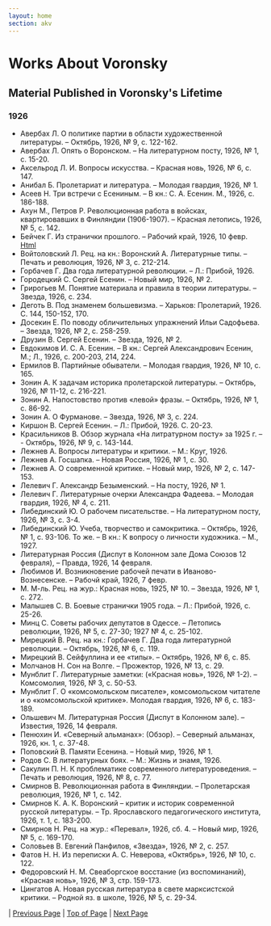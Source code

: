 ```yaml
---
layout: home
section: akv
---
```

# Works About Voronsky
## Material Published in Voronsky's Lifetime

### 1926

- Авербах Л. О политике партии в области художественной литературы. – Октябрь, 1926, № 9, с. 122-162.
- Авербах Л. Опять о Воронском. – На литературном посту, 1926, № 1, с. 15-20.
- Аксельрод Л. И. Вопросы искусства. – Красная новь, 1926, № 6, с. 147.
- Анибал Б. Пролетариат и литература. – Молодая гвардия, 1926, № 1.
- Асеев Н. Три встречи с Есениным. – В кн.: С. А. Есенин. М., 1926, с. 186-188.
- Ахун М., Петров Р. Революционная работа в войсках, квартировавших в Финляндии (1906-1907). – Красная летопись, 1926, № 5, с. 142.
- Бейчек Г. Из странички прошлого. – Рабочий край, 1926, 10 февр. [Html](../Texts/RK260210.html)
- Войтоловский Л. Рец. на кн.: Воронский А. Литературные типы. – Печать и революция, 1926, № 3, с. 212-214.
- Горбачев Г. Два года литературной революции. – Л.: Прибой, 1926.
- Городецкий С. Сергей Есенин. – Новый мир, 1926, № 2.
- Грирогьев М. Понятие материала и правила в теории литературы. – Звезда, 1926, с. 234.
- Деготь В. Под знаменем большевизма. – Харьков: Пролетарий, 1926. С. 144, 150-152, 170.
- Досекин Е. По поводу обличительных упражнений Ильи Садофьева. – Звезда, 1926, № 2, с. 258-259.
- Друзин В. Сергей Есенин. – Звезда, 1926, № 2.
- Евдокимов И. С. А. Есенин. – В кн.: Сергей Александрович Есенин, М.; Л., 1926, с. 200-203, 214, 224.
- Ермилов В. Партийные обыватели. – Молодая гвардия, 1926, № 10, с. 165.
- Зонин А. К задачам историка пролетарской литературы. – Октябрь, 1926, № 11-12, с. 216-221.
- Зонин А. Напостовство против «левой» фразы. – Октябрь, 1926, № 1, с. 86-92.
- Зонин А. О Фурманове. – Звезда, 1926, № 3, с. 224.
- Киршон В. Сергей Есенин. – Л.: Прибой, 1926. С. 20-23.
- Красильников В. Обзор журнала «На литратурном посту» за 1925 г. – - Октябрь, 1926, № 9, с. 143-144.
- Лежнев А. Вопросы литературы и критики. – М.: Круг, 1926.
- Лежнев А. Госшапка. – Новая Россия, 1926, № 1, с. 30.
- Лежнев А. О современной критике. – Новый мир, 1926, № 2, с. 147-153.
- Лелевич Г. Александр Безыменский. – На посту, 1926, № 1.
- Лелевич Г. Литературные очерки Александра Фадеева. – Молодая гвардия, 1926, № 4, с. 211.
- Либединский Ю. О рабочем писательстве. – На литературном посту, 1926, № 3, с. 3-4.
- Либединский Ю. Учеба, творчество и самокритика. – Октябрь, 1926, № 1, с. 93-106. То же. – В кн.: К вопросу о личности художника. – М., 1927.
- Литературная Россия (Диспут в Колонном зале Дома Союзов 12 февраля), – Правда, 1926, 14 февраля.
- Любимов И. Возникновение рабочей печати в Иваново-Вознесенске. – Рабочй край, 1926, 7 февр.
- М. М-ль. Рец. на жур.: Красная новь, 1925, № 10. – Звезда, 1926, № 1, с. 272.
- Малышев С. В. Боевые странички 1905 года. – Л.: Прибой, 1926, с. 25-26.
- Минц С. Советы рабочих депутатов в Одессе. – Летопись революции, 1926, № 5, с. 27-30; 1927 № 4, с. 25-102.
- Мирецкий В. Рец. на кн.: Горбачев Г. Два года литературной революции. – Октябрь, 1926, № 6, с. 119.
- Мирецкий В. Сейфуллина и ее «типы». – Октябрь, 1926, № 6, с. 85.
- Молчанов Н. Сон на Волге. – Прожектор, 1926, № 13, с. 29.
- Мунблит Г. Литературные заметки: («Красная новь», 1926, № 1-2). – Комсомолия, 1926, № 3, с. 50-53.
- Мунблит Г. О «комсомольском писателе», комсомольском читателе и о «комсомольской критике». Молодая гвардия, 1926, № 6, с. 183-189.
- Ольшевич М. Литературная Россия (Диспут в Колонном зале). – Известия, 1926, 14 февраля.
- Пенюхин И. «Северный альманах»: (Обзор). – Северный альманах, 1926, кн. 1, с. 37-48.
- Поповский В. Памяти Есенина. – Новый мир, 1926, № 1.
- Родов С. В литературных боях. – М.: Жизнь и знамя, 1926.
- Сакулин П. Н. К проблематике современного литературоведения. – Печать и революция, 1926, № 8, с. 77.
- Смирнов В. Революционная работа в Финляндии. – Пролетарская революция, 1926, № 1, с. 142.
- Смирнов К. А. К. Воронский – критик и историк современной русской литературы. – Тр. Ярославского педагогического института, 1926, т. 1, с. 183-200.
- Смирнов Н. Рец. на жур.: «Перевал», 1926, сб. 4. – Новый мир, 1926, № 5, с. 169-170.
- Соловьев В. Евгений Панфилов, «Звезда», 1926, № 2, с. 257.
- Фатов Н. Н. Из переписки А. С. Неверова, «Октябрь», 1926, № 10, с. 122.
- Федоровский Н. М. Свеаборгское восстание (из воспоминаний), «Красная новь», 1926, № 3, стр. 159-173.
- Цингатов А. Новая русская литература в свете марксистской критики. – Родной яз. в школе, 1926, № 5, с. 29-34.

| [Previous Page](BiblioAbout1925.html) | [Top of Page](#) | [Next Page](BiblioAbout1926.html)
